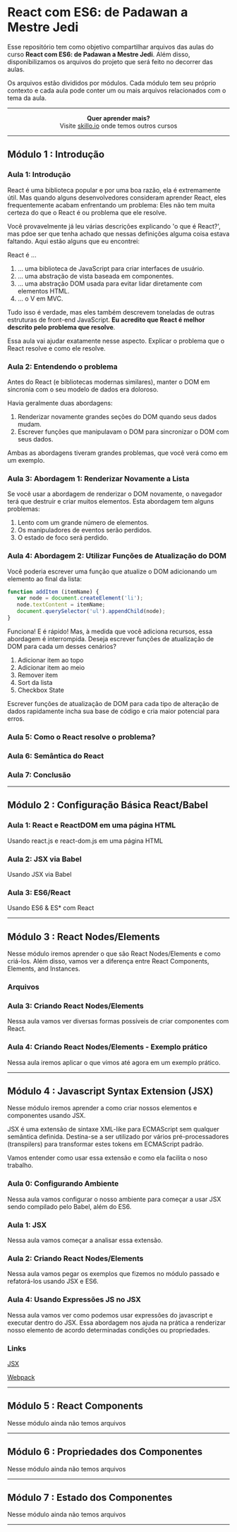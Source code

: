 # React com ES6: de Padawan a Mestre Jedi

Esse repositório tem como objetivo compartilhar arquivos das aulas do curso **React com ES6: de Padawan a Mestre Jedi**. Além disso, disponibilizamos os arquivos
do projeto que será feito no decorrer das aulas. 

Os arquivos estão divididos por módulos. Cada módulo tem seu próprio contexto e cada aula pode conter um ou mais arquivos 
relacionados com o tema da aula.

***

<p align="center"><b> Quer aprender mais?</b><br>Visite <a href="http://skillo.io">skillo.io</a> onde temos outros cursos</p>

***

## Módulo 1 : Introdução

### Aula 1: Introdução ###
React é uma biblioteca popular e por uma boa razão, ela é extremamente útil. Mas quando alguns desenvolvedores consideram aprender 
React, eles frequentemente acabam enfrentando um problema: Eles não tem muita certeza do que o React é ou problema que ele resolve. 

Você provavelmente já leu várias descrições explicando 'o que é React?', mas pdoe ser que tenha achado que nessas definições alguma coisa estava faltando. Aqui estão alguns que eu encontrei:

React é ...

1. ... uma biblioteca de JavaScript para criar interfaces de usuário.
2. ... uma abstração de vista baseada em componentes.
3. ... uma abstração DOM usada para evitar lidar diretamente com elementos HTML.
4. ... o V em MVC.

Tudo isso é verdade, mas eles também descrevem toneladas de outras estruturas de front-end JavaScript. **Eu acredito que React é melhor descrito pelo problema que resolve**.

Essa aula vai ajudar exatamente nesse aspecto. Explicar o problema que o React resolve e como ele resolve. 

### Aula 2: Entendendo o problema ###
Antes do React (e bibliotecas modernas similares), manter o DOM em sincronia com o seu modelo de dados era doloroso.

Havia geralmente duas abordagens:

1. Renderizar novamente grandes seções do DOM quando seus dados mudam.
2. Escrever funções que manipulavam o DOM para sincronizar o DOM com seus dados.

Ambas as abordagens tiveram grandes problemas, que você verá como em um exemplo.

### Aula 3: Abordagem 1: Renderizar Novamente a Lista ###
Se você usar a abordagem de renderizar o DOM novamente, o navegador terá que destruir e criar muitos elementos.
Esta abordagem tem alguns problemas:

1. Lento com um grande número de elementos.
2. Os manipuladores de eventos serão perdidos.
3. O estado de foco será perdido.


### Aula 4: Abordagem 2: Utilizar Funções de Atualização do DOM ###
Você poderia escrever uma função que atualize o DOM adicionando um elemento ao final da lista:

```javascript
function addItem (itemName) {
   var node = document.createElement('li');
   node.textContent = itemName;
   document.querySelector('ul').appendChild(node);
}
```

Funciona! E é rápido! Mas, à medida que você adiciona recursos, essa abordagem é interrompida. 
Deseja escrever funções de atualização de DOM para cada um desses cenários?

1. Adicionar item ao topo
2. Adicionar item ao meio
3. Remover item
4. Sort da lista
5. Checkbox State

Escrever funções de atualização de DOM para cada tipo de alteração de dados rapidamente 
incha sua base de código e cria maior potencial para erros.

### Aula 5: Como o React resolve o problema? ###

### Aula 6: Semântica do React ###

### Aula 7: Conclusão ###

***

## Módulo 2 : Configuração Básica React/Babel

### Aula 1: React e ReactDOM em uma página HTML ###
Usando react.js e react-dom.js em uma página HTML

### Aula 2: JSX via Babel ###
Usando JSX via Babel

### Aula 3: ES6/React ###
 Usando ES6 & ES* com React

***

## Módulo 3 : React Nodes/Elements    

Nesse módulo iremos aprender o que são React Nodes/Elements e como criá-los. Além disso, vamos ver a diferença entre 
React Components, Elements, and Instances. 

### Arquivos ###

### Aula 3: Criando React Nodes/Elements ###
Nessa aula vamos ver diversas formas possíveis de criar componentes com React. 

### Aula 4: Criando React Nodes/Elements - Exemplo prático ###
Nessa aula iremos aplicar o que vimos até agora em um exemplo prático.   

***

## Módulo 4 : Javascript Syntax Extension (JSX)    

Nesse módulo iremos aprender a como criar nossos elementos e componentes usando JSX. 

JSX é uma extensão de sintaxe XML-like para ECMAScript sem qualquer semântica definida. Destina-se a ser utilizado por vários pré-processadores (transpilers)
para transformar estes tokens em ECMAScript padrão.

Vamos entender como usar essa extensão e como ela facilita o noso trabalho. 

### Aula 0: Configurando Ambiente ###
Nessa aula vamos configurar o nosso ambiente para começar a usar JSX sendo compilado pelo Babel, além do ES6. 

### Aula 1: JSX ###
Nessa aula vamos começar a analisar essa extensão.

### Aula 2: Criando React Nodes/Elements ###
Nessa aula vamos pegar os exemplos que fizemos no módulo passado e refatorá-los usando JSX e ES6.

### Aula 4: Usando Expressões JS no JSX ###
Nessa aula vamos ver como podemos usar expressões do javascript e executar dentro do JSX. Essa abordagem nos ajuda na prática a 
renderizar nosso elemento de acordo determinadas condições ou propriedades. 

### Links ###
[JSX](https://facebook.github.io/jsx/)

[Webpack](https://webpack.js.org/)

***

## Módulo 5 : React Components
  
Nesse módulo ainda não temos arquivos

***

## Módulo 6 : Propriedades dos Componentes    

Nesse módulo ainda não temos arquivos

***

## Módulo 7 : Estado dos Componentes
    
Nesse módulo ainda não temos arquivos

***


